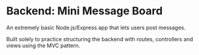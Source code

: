 # Backend: Mini Message Board

An extremely basic Node.js/Express app that lets users post messages.

Built solely to practice structuring the backend with routes, controllers and views using the MVC pattern.